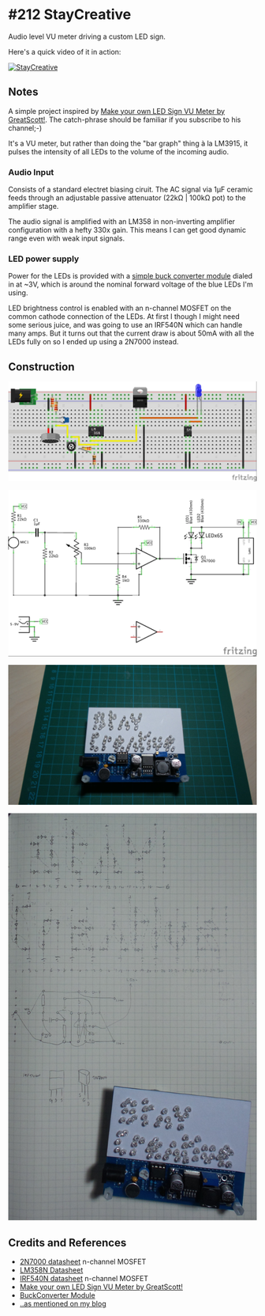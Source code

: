 # #212 StayCreative

Audio level VU meter driving a custom LED sign.

Here's a quick video of it in action:

[![StayCreative](http://img.youtube.com/vi/lfrAL8ZSpl4/0.jpg)](http://www.youtube.com/watch?v=lfrAL8ZSpl4)

## Notes

A simple project inspired by [Make your own LED Sign VU Meter by GreatScott!](https://youtu.be/Jyrpx9rEGMI).
The catch-phrase should be familiar if you subscribe to his channel;-)

It's a VU meter, but rather than doing the "bar graph" thing à la LM3915, it pulses the intensity of all LEDs
to the volume of the incoming audio.

### Audio Input

Consists of a standard electret biasing ciruit. The AC signal via 1µF ceramic
feeds through an adjustable passive attenuator (22kΩ | 100kΩ pot) to the amplifier stage.

The audio signal is amplified with an LM358 in non-inverting amplifier configuration with a hefty 330x gain.
This means I can get good dynamic range even with weak input signals.

### LED power supply

Power for the LEDs is provided with a
[simple buck converter module](https://github.com/tardate/LittleArduinoProjects/tree/master/Electronics101/BuckConverterModules#module-1)
dialed in at ~3V, which is around the nominal forward voltage of the blue LEDs I'm using.

LED brightness control is enabled with an n-channel MOSFET on the common cathode connection of the LEDs.
At first I though I might need some serious juice, and was going to use an IRF540N which can handle many amps.
But it turns out that the current draw is about 50mA with all the LEDs fully on so I ended up using a 2N7000 instead.

## Construction

![Breadboard](./assets/StayCreative_bb.jpg?raw=true)

![The Schematic](./assets/StayCreative_schematic.jpg?raw=true)

![The Build](./assets/StayCreative_build.jpg?raw=true)

![StayCreative_layout](./assets/StayCreative_layout.jpg?raw=true)

## Credits and References
* [2N7000 datasheet](url) n-channel MOSFET
* [LM358N Datasheet](http://www.futurlec.com/Linear/LM358N.shtml)
* [IRF540N datasheet](url) n-channel MOSFET
* [Make your own LED Sign VU Meter by GreatScott!](https://youtu.be/Jyrpx9rEGMI)
* [BuckConverter Module](https://github.com/tardate/LittleArduinoProjects/tree/master/Electronics101/BuckConverterModules#module-1)
* [..as mentioned on my blog](http://blog.tardate.com/2016/07/littlearduinoprojects212-stay-creative.html)
